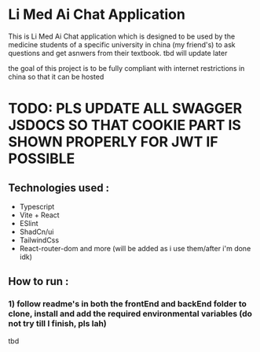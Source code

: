 # Li Med Ai Chat Application

This is Li Med Ai Chat application which is designed to be used by the medicine students of a specific university in china (my friend's) to ask questions and get asnwers from their textbook.
tbd will update later

the goal of this project is to be fully compliant with internet restrictions in china so that it can be hosted

# TODO: PLS UPDATE ALL SWAGGER JSDOCS SO THAT COOKIE PART IS SHOWN PROPERLY FOR JWT IF POSSIBLE

## Technologies used :

- Typescript
- Vite + React
- ESlint
- ShadCn/ui
- TailwindCss
- React-router-dom
  and more (will be added as i use them/after i'm done idk)

## How to run :

### 1) follow readme's in both the frontEnd and backEnd folder to clone, install and add the required environmental variables (do not try till I finish, pls lah)

tbd
